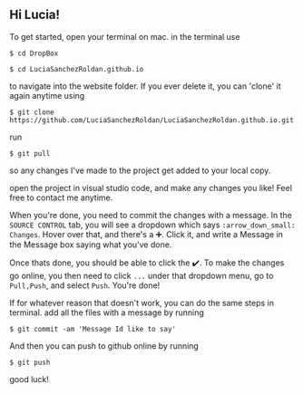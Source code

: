
## Hi Lucia!

To get started, open your terminal on mac.
in the terminal use

    $ cd DropBox
    
    $ cd LuciaSanchezRoldan.github.io
    

to navigate into the website folder. If you ever delete it, you can 'clone' it again anytime using

    $ git clone https://github.com/LuciaSanchezRoldan/LuciaSanchezRoldan.github.io.git
    
run 

    $ git pull
    
so any changes I've made to the project get added to your local copy.

open the project in visual studio code, and make any changes you like! Feel free to contact me anytime.

When you're done, you need to commit the changes with a message. In the `SOURCE CONTROL` tab, you will see a dropdown which says `:arrow_down_small: Changes`. Hover over that, and there's a :heavy_plus_sign:.
Click it, and write a Message in the Message box saying what you've done.

Once thats done, you should be able to click the :heavy_check_mark:. To make the changes go online, you then need to click `...`
under that dropdown menu, go to `Pull,Push`, and select `Push`. You're done!

If for whatever reason that doesn't work, you can do the same steps in terminal. add all the files with a message by running 

    $ git commit -am 'Message Id like to say'
    
And then you can push to github online by running

    $ git push
    
good luck!
